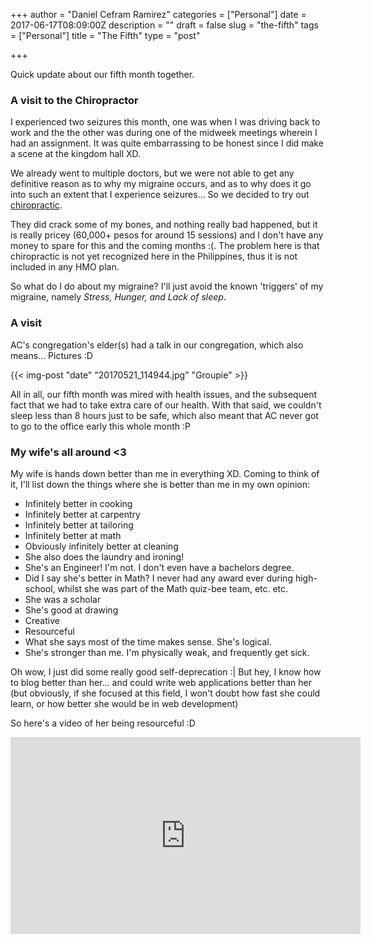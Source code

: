 +++
author = "Daniel Cefram Ramirez"
categories = ["Personal"]
date = 2017-06-17T08:09:00Z
description = ""
draft = false
slug = "the-fifth"
tags = ["Personal"]
title = "The Fifth"
type = "post"

+++

Quick update about our fifth month together.

### A visit to the Chiropractor

I experienced two seizures this month, one was when I was driving back to work and the the other was during one of the midweek meetings wherein I had an assignment. It was quite embarrassing to be honest since I did make a scene at the kingdom hall XD.

We already went to multiple doctors, but we were not able to get any definitive reason as to why my migraine occurs, and as to why does it go into such an extent that I experience seizures... So we decided to try out [chiropractic](https://en.wikipedia.org/wiki/Chiropractic).

They did crack some of my bones, and nothing really bad happened, but it is really pricey (60,000+ pesos for around 15 sessions) and I don't have any money to spare for this and the coming months :(. The problem here is that chiropractic is not yet recognized here in the Philippines, thus it is not included in any HMO plan.

So what do I do about my migraine? I'll just avoid the known 'triggers' of my migraine, namely *Stress, Hunger, and Lack of sleep*.

### A visit

AC's congregation's elder(s) had a talk in our congregation, which also means... Pictures :D

{{< img-post "date" "20170521_114944.jpg" "Groupie" >}}


All in all, our fifth month was mired with health issues, and the subsequent fact that we had to take extra care of our health. With that said, we couldn't sleep less than 8 hours just to be safe, which also meant that AC never got to go to the office early this whole month :P

### My wife's all around <3

My wife is hands down better than me in everything XD. Coming to think of it, I'll list down the things where she is better than me in my own opinion:

- Infinitely better in cooking
- Infinitely better at carpentry
- Infinitely better at tailoring
- Infinitely better at math
- Obviously infinitely better at cleaning
- She also does the laundry and ironing!
- She's an Engineer! I'm not. I don't even have a bachelors degree.
- Did I say she's better in Math? I never had any award ever during high-school, whilst she was part of the Math quiz-bee team, etc. etc.
- She was a scholar
- She's good at drawing
- Creative
- Resourceful
- What she says most of the time makes sense. She's logical.
- She's stronger than me. I'm physically weak, and frequently get sick.

Oh wow, I just did some really good self-deprecation :| But hey, I know how to blog better than her... and could write web applications better than her (but obviously, if she focused at this field, I won't doubt how fast she could learn, or how better she would be in web development)

So here's a video of her being resourceful :D

<iframe width="560" height="315" src="https://www.youtube.com/embed/_t2Hh5zXp-U" frameborder="0" allowfullscreen></iframe>